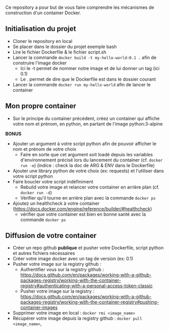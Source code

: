 Ce repository a pour but de vous faire comprendre les mécanismes de construction d'un container Docker.

## Initialisation du projet

- Cloner le repository en local
- Se placer dans le dossier du projet exemple bash
- Lire le fichier Dockerfile & le fichier script.sh
- Lancer la commande `docker build -t my-hello-world:0.1 .` afin de construire l'image docker
  - Ici le -t permet de nommer notre image et de lui donner un tag (ici 0.1)
  - Le . permet de dire que le Dockerfile est dans le dossier courant
- Lancer la commande `docker run my-hello-world` afin de lancer le container


## Mon propre container

- Sur le principe du container précédent, créez un container qui affiche votre nom et prénom, en python, en partant de l'image python:3-alpine

**BONUS**
- Ajouter un argument à votre script python afin de pouvoir afficher le nom et prénom de votre choix
  - Faire en sorte que cet argument soit loadé depuis les variables d'environnement précisé lors du lancement du container (cf. `docker run -e`) (indice : check la doc de ARG & ENV dans le Dockerfile)
- Ajouter une library python de votre choix (ex: requests) et l'utiliser dans votre script python
- Faire boucler votre script indéfiniment
  - Rebuild votre image et relancer votre container en arrière plan (cf. `docker run -d`)
  - Vérifier qu'il tourne en arrière plan avec la commande `docker ps`
- Ajoutez un healthcheck à votre container (https://docs.docker.com/engine/reference/builder/#healthcheck)
  - vérifier que votre container est bien en bonne santé avec la commande `docker ps`


## Diffusion de votre container
- Créer un repo github **publique** et pusher votre Dockerfile, script python et autres fichiers nécessaires
- Créer votre image docker avec un tag de version (ex: 0.1)
- Pusher votre image sur la registry github :
  - Authentifier vous sur la registry github : https://docs.github.com/en/packages/working-with-a-github-packages-registry/working-with-the-container-registry#authenticating-with-a-personal-access-token-classic
  - Pusher votre image sur la registry : https://docs.github.com/en/packages/working-with-a-github-packages-registry/working-with-the-container-registry#pushing-container-images
- Supprimer votre image en local : `docker rmi <image_name>`
- Récupérer votre image depuis la registry github : `docker pull <image_name>`, 